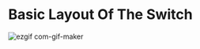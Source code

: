 # Basic Layout Of The Switch
![ezgif com-gif-maker](https://user-images.githubusercontent.com/45835951/183471336-a856ec5c-c600-471c-b3b3-97034c8490dd.gif)
